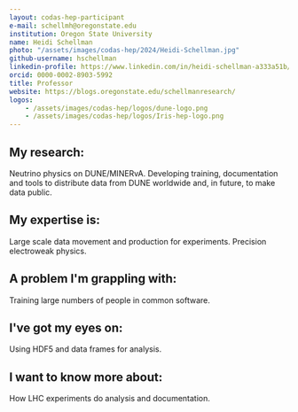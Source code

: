 ```yaml
---
layout: codas-hep-participant
e-mail: schellmh@oregonstate.edu
institution: Oregon State University
name: Heidi Schellman
photo: "/assets/images/codas-hep/2024/Heidi-Schellman.jpg"
github-username: hschellman
linkedin-profile: https://www.linkedin.com/in/heidi-schellman-a333a51b/
orcid: 0000-0002-8903-5992
title: Professor
website: https://blogs.oregonstate.edu/schellmanresearch/
logos:
    - /assets/images/codas-hep/logos/dune-logo.png
    - /assets/images/codas-hep/logos/Iris-hep-logo.png
---
```


## My research:
Neutrino physics on DUNE/MINERvA.  Developing training, documentation and tools to distribute data from DUNE worldwide and, in future, to make data public. 

## My expertise is:
Large scale data movement and production for experiments. Precision electroweak physics. 

## A problem I'm grappling with:
Training large numbers of people in common software.

## I've got my eyes on:
Using HDF5 and data frames for analysis. 

## I want to know more about:
How LHC experiments do analysis and documentation. 